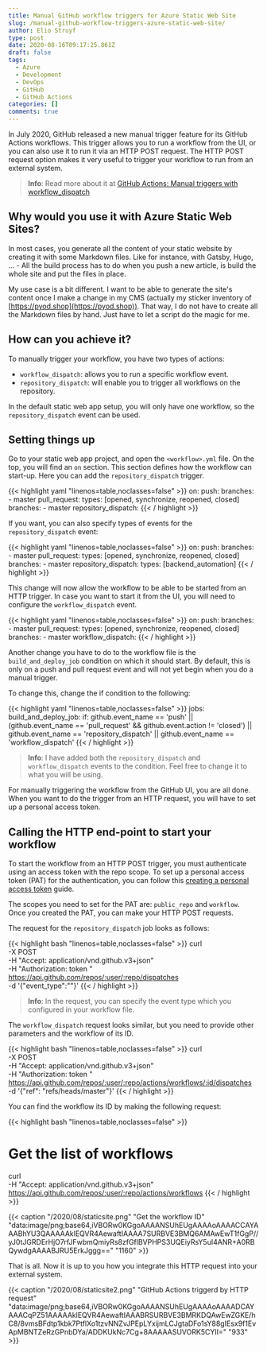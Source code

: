 ```yaml
---
title: Manual GitHub workflow triggers for Azure Static Web Site
slug: /manual-github-workflow-triggers-azure-static-web-site/
author: Elio Struyf
type: post
date: 2020-08-16T09:17:25.861Z
draft: false
tags:
  - Azure
  - Development
  - DevOps
  - GitHub
  - GitHub Actions
categories: []
comments: true
---
```


In July 2020, GitHub released a new manual trigger feature for its GitHub Actions workflows. This trigger allows you to run a workflow from the UI, or you can also use it to run it via an HTTP POST request. The HTTP POST request option makes it very useful to trigger your workflow to run from an external system.

> **Info**: Read more about it at [GitHub Actions: Manual triggers with workflow_dispatch](https://github.blog/changelog/2020-07-06-github-actions-manual-triggers-with-workflow_dispatch/)

## Why would you use it with Azure Static Web Sites?

In most cases, you generate all the content of your static website by creating it with some Markdown files. Like for instance, with Gatsby, Hugo, ... - All the build process has to do when you push a new article, is build the whole site and put the files in place.

My use case is a bit different. I want to be able to generate the site's content once I make a change in my CMS (actually my sticker inventory of [https://pyod.shop](https://pyod.shop)). That way, I do not have to create all the Markdown files by hand. Just have to let a script do the magic for me.

## How can you achieve it?

To manually trigger your workflow, you have two types of actions:

- `workflow_dispatch`: allows you to run a specific workflow event.
- `repository_dispatch`: will enable you to trigger all workflows on the repository.

In the default static web app setup, you will only have one workflow, so the `repository_dispatch` event can be used.

## Setting things up

Go to your static web app project, and open the `<workflow>.yml` file. On the top, you will find an `on` section. This section defines how the workflow can start-up. Here you can add the `repository_dispatch` trigger.

{{< highlight yaml "linenos=table,noclasses=false" >}}
on:
  push:
    branches:
      - master
  pull_request:
    types: [opened, synchronize, reopened, closed]
    branches:
      - master
  repository_dispatch:
{{< / highlight >}}

If you want, you can also specify types of events for the `repository_dispatch` event:

{{< highlight yaml "linenos=table,noclasses=false" >}}
on:
  push:
    branches:
      - master
  pull_request:
    types: [opened, synchronize, reopened, closed]
    branches:
      - master
  repository_dispatch:
    types: [backend_automation]
{{< / highlight >}}

This change will now allow the workflow to be able to be started from an HTTP trigger. In case you want to start it from the UI, you will need to configure the `workflow_dispatch` event.

{{< highlight yaml "linenos=table,noclasses=false" >}}
on:
  push:
    branches:
      - master
  pull_request:
    types: [opened, synchronize, reopened, closed]
    branches:
      - master
  workflow_dispatch:
{{< / highlight >}}

Another change you have to do to the workflow file is the `build_and_deploy_job` condition on which it should start. By default, this is only on a push and pull request event and will not yet begin when you do a manual trigger.

To change this, change the if condition to the following:

{{< highlight yaml "linenos=table,noclasses=false" >}}
jobs:
  build_and_deploy_job:
    if: github.event_name == 'push' || (github.event_name == 'pull_request' && github.event.action != 'closed') || github.event_name == 'repository_dispatch' || github.event_name == 'workflow_dispatch'
{{< / highlight >}}

> **Info**: I have added both the `repository_dispatch` and `workflow_dispatch` events to the condition. Feel free to change it to what you will be using.

For manually triggering the workflow from the GitHub UI, you are all done. When you want to do the trigger from an HTTP request, you will have to set up a personal access token.

## Calling the HTTP end-point to start your workflow

To start the workflow from an HTTP POST trigger, you must authenticate using an access token with the repo scope. To set up a personal access token (PAT) for the authentication, you can follow this [creating a personal access token](https://docs.github.com/en/github/authenticating-to-github/creating-a-personal-access-token) guide.

The scopes you need to set for the PAT are: `public_repo` and `workflow`. Once you created the PAT, you can make your HTTP POST requests.

The request for the `repository_dispatch` job looks as follows:

{{< highlight bash "linenos=table,noclasses=false" >}}
curl \
-X POST \
-H "Accept: application/vnd.github.v3+json" \
-H "Authorization: token <your-PAT>" \
https://api.github.com/repos/:user/:repo/dispatches \
-d '{"event_type":"<your-event-type>"}'
{{< / highlight >}}

> **Info**: In the request, you can specify the event type which you configured in your workflow file.

The `workflow_dispatch` request looks similar, but you need to provide other parameters and the workflow of its ID.

{{< highlight bash "linenos=table,noclasses=false" >}}
curl \
-X POST \
-H "Accept: application/vnd.github.v3+json" \
-H "Authorization: token <your-PAT>" \
https://api.github.com/repos/:user/:repo/actions/workflows/:id/dispatches \
-d '{"ref": "refs/heads/master"}'
{{< / highlight >}}

You can find the workflow its ID by making the following request:

{{< highlight bash "linenos=table,noclasses=false" >}}
# Get the list of workflows
curl \
-H "Accept: application/vnd.github.v3+json" \
https://api.github.com/repos/:user/:repo/actions/workflows
{{< / highlight >}}

{{< caption "/2020/08/staticsite.png" "Get the workflow ID"  "data:image/png;base64,iVBORw0KGgoAAAANSUhEUgAAAAoAAAACCAYAAABhYU3QAAAAAklEQVR4AewaftIAAAA7SURBVE3BMQ6AMAwEwT1fGgP//yJ0tJGRDErHjO7rfJFwbmQmiyRs8zfGflBVPHPS3UQEiyRsY5uI4ANR+A0RBQywdgAAAABJRU5ErkJggg==" "1160" >}}

That is all. Now it is up to you how you integrate this HTTP request into your external system.

{{< caption "/2020/08/staticsite2.png" "GitHub Actions triggerd by HTTP request"  "data:image/png;base64,iVBORw0KGgoAAAANSUhEUgAAAAoAAAADCAYAAACqPZ51AAAAAklEQVR4AewaftIAAABRSURBVE3BMRKDQAwEwZGKE/hC8/8vmsBFdtp1kbk7PtflXo1tzvNNZvJPEpLYxijmLCJgtaDFo1sY88gIEsx9f1EvApMBNTZeRzGPnbDYa/ADDKUkNc7Cg+8AAAAASUVORK5CYII=" "933" >}}